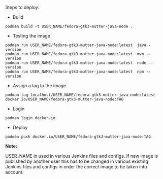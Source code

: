Steps to deploy:

* Build

```
podman build -t USER_NAME/fedora-gtk3-mutter-java-node .
```

* Testing the image

```
podman run USER_NAME/fedora-gtk3-mutter-java-node:latest  java -version
podman run USER_NAME/fedora-gtk3-mutter-java-node:latest  mvn --version
podman run USER_NAME/fedora-gtk3-mutter-java-node:latest  node --version
podman run USER_NAME/fedora-gtk3-mutter-java-node:latest  npm --version
```

* Assign a tag to the image

```
podman tag localhost/USER_NAME/fedora-gtk3-mutter-java-node:latest docker.io/USER_NAME/fedora-gtk3-mutter-java-node:TAG
```

* Login

```
podman login docker.io
```

* Deploy

```
podman push docker.io/USER_NAME/fedora-gtk3-mutter-java-node:TAG
```

**Note:**

USER_NAME in used in various Jenkins files and configs. If new image is published by another user this has to be changed in various existing Jenkins files and configs in order the correct image to be taken into account.